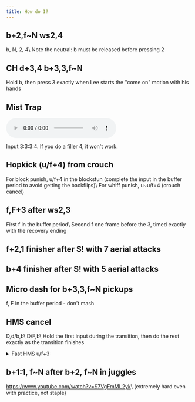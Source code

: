 ```yaml
---
title: How do I?
---
```


## b+2,f\~N ws2,4

b, N, 2, 4\\
Note the neutral: b must be released before pressing 2

## CH d+3,4 b+3,3,f\~N

Hold b, then press 3 exactly when Lee starts the "come on" motion with his hands

## Mist Trap

<audio controls loop src="/assets/sounds/mist-trap-metronome.ogg">
  Your browser does not support the audio element.
</audio>

Input 3:3:3:4. If you do a filler 4, it won't work.

## Hopkick (u/f+4) from crouch

For block punish, u/f+4 in the blockstun (complete the input in the buffer period to avoid getting the backflips)\\
For whiff punish, u\~u/f+4 (crouch cancel)

## f,F+3 after ws2,3

First f in the buffer period\\
Second f one frame before the 3, timed exactly with the recovery ending

## f+2,1 finisher after S! with 7 aerial attacks
## b+4 finisher after S! with 5 aerial attacks
## Micro dash for b+3,3,f\~N pickups

f, F in the buffer period - don't mash

## HMS cancel

D,d/b,b\\
D/F,b\\
Hold the first input during the transition, then do the rest exactly as the transition finishes

<details>
<summary markdown="0">Fast HMS u/f+3</summary>
In the buffer period of an HMS transition:

- If you input u before u/f or 3, then HMS sidestep gets buffered
- If you input u/f before 3, then forward jump gets buffered
- If you input 3 before u/f, then HMS 3 gets buffered

In other words, you must input u/f and 3 on the same frame to buffer it.

The other option is to time the input perfectly. In this case, you input U/F in the buffer and press 3 when the transition finishes. You'll get a forward jump only if the 3 is pressed extremely late.

3+4 takes 10 frames, so from neutral the fastest you can do HMS u/f+3 is 30 frames.
</details>

## b+1:1, f\~N after b+2, f\~N in juggles

<https://www.youtube.com/watch?v=S7VgFmML2yk>\\
(extremely hard even with practice, not staple)
